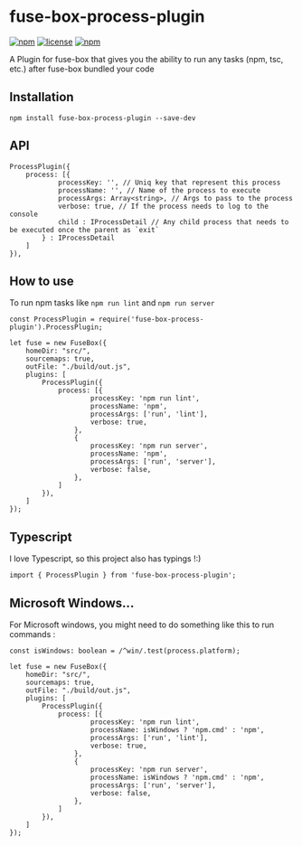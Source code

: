 # fuse-box-process-plugin
[![npm](https://img.shields.io/npm/v/fuse-box-process-plugin.svg?style=flat-square)](https://www.npmjs.com/package/fuse-box-process-plugin)
[![license](https://img.shields.io/github/license/RPDeshaies/fuse-box-process-plugin.svg?style=flat-square)](https://github.com/RPDeshaies/fuse-box-process-plugin/blob/master/LICENSE)
[![npm](https://img.shields.io/npm/dt/fuse-box-process-plugin.svg?style=flat-square)](https://www.npmjs.com/package/fuse-box-process-plugin)

A Plugin for fuse-box that gives you the ability to 
 run any tasks (npm, tsc, etc.) after fuse-box bundled your code

## Installation
```
npm install fuse-box-process-plugin --save-dev
```

## API
```
ProcessPlugin({
    process: [{
            processKey: '', // Uniq key that represent this process
            processName: '', // Name of the process to execute
            processArgs: Array<string>, // Args to pass to the process
            verbose: true, // If the process needs to log to the console
            child : IProcessDetail // Any child process that needs to be executed once the parent as `exit`
        } : IProcessDetail
    ]
}),
```

## How to use 
To run npm tasks like `npm run lint` and `npm run server`

```
const ProcessPlugin = require('fuse-box-process-plugin').ProcessPlugin;

let fuse = new FuseBox({
    homeDir: "src/",
    sourcemaps: true,
    outFile: "./build/out.js",
    plugins: [
        ProcessPlugin({
            process: [{
                    processKey: 'npm run lint',
                    processName: 'npm',
                    processArgs: ['run', 'lint'],
                    verbose: true,
                },
                {
                    processKey: 'npm run server',
                    processName: 'npm',
                    processArgs: ['run', 'server'],
                    verbose: false,
                },
            ]
        }),
    ]
});
```

## Typescript
I love Typescript, so this project also has typings !:)
```
import { ProcessPlugin } from 'fuse-box-process-plugin';
```

## Microsoft Windows...
For Microsoft windows, you might need to do something like this to run commands : 

```
const isWindows: boolean = /^win/.test(process.platform);

let fuse = new FuseBox({
    homeDir: "src/",
    sourcemaps: true,
    outFile: "./build/out.js",
    plugins: [
        ProcessPlugin({
            process: [{
                    processKey: 'npm run lint',
                    processName: isWindows ? 'npm.cmd' : 'npm',
                    processArgs: ['run', 'lint'],
                    verbose: true,
                },
                {
                    processKey: 'npm run server',
                    processName: isWindows ? 'npm.cmd' : 'npm',
                    processArgs: ['run', 'server'],
                    verbose: false,
                },
            ]
        }),
    ]
});
```
